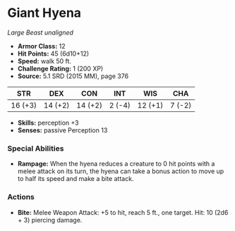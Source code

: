 # Giant Hyena

*Large* *Beast* *unaligned*

- **Armor Class:** 12
- **Hit Points:** 45 (6d10+12)
- **Speed:** walk 50 ft.
- **Challenge Rating:** 1 (200 XP)
- **Source:** 5.1 SRD (2015 MM), page 376

| STR | DEX | CON | INT | WIS | CHA |
| --- | --- | --- | --- | --- | --- |
| 16 (+3) | 14 (+2) | 14 (+2) | 2 (-4) | 12 (+1) | 7 (-2) |

- **Skills:** perception +3
- **Senses:** passive Perception 13

### Special Abilities

- **Rampage:** When the hyena reduces a creature to 0 hit points with a melee attack on its turn, the hyena can take a bonus action to move up to half its speed and make a bite attack.

### Actions

- **Bite:** Melee Weapon Attack: +5 to hit, reach 5 ft., one target. Hit: 10 (2d6 + 3) piercing damage.



